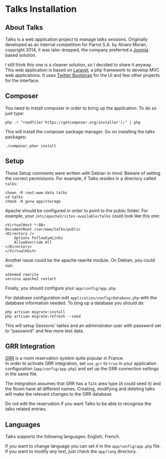# Talks Installation

## About Talks

Talks is a web application project to manage talks sessions.
Originally developed as an internal competition for Parrot S.A. by Alvaro Moran, copyright 2014, it was later dropped, the company preferred a [Joomla](http://www.joomla.org/) based
solution. 

I still think this one is a cleaner solution, so I decided to share it anyway.
This web application is based on [Laravel](http://laravel.com/), a php framework to develop MVC web applications. It uses [Twitter Bootstrap](http://getbootstrap.com/) for the UI and few other projects for the interface.
 
## Composer

You need to install composer in order to bring up the application. To do so just type:

	php -r "readfile('https://getcomposer.org/installer');" | php

This will install the composer package manager. Go on installing the talks packages:	

	./composer.phar install


## Setup

These Setup comments were written with Debian in mind.
Beware of setting the correct permisisons. For example, if Talks resides in a directory called `talks`:

	chown -R root:www-data talks
	cd talks
	chmod -R gu+w app/storage
	
Apache should be configured in order to point to the public folder. For example, your `/etc/apache2/sites-available/talks` could look like this one:

	<VirtualHost *:80>
	DocumentRoot /var/www/talks/public
	<Directory />
		Options FollowSymLinks
		AllowOverride All
	</Directory>
	</VirtualHost>

Another issue could be the apache rewrite module. On Debian, you could run:

	a2enmod rewrite
	service apache2 restart
	
Finally, you should configure your `app/config/app.php`.

For database configuration edit `application/config/database.php` with the database information needed.
To bing up a database you should do:

	php artisan migrate:install
	php artisan migrate:refresh --seed
	
This will setup Sessions' tables and an administrator user with password set to "password" and few more test data.


## GRR Integration

[GRR](http://grr.mutualibre.org/) is a room reservation system quite popular in France.  
In order to activate GRR integration, set `use_grr` to `true` in your application configuration (`app/config/app.php`) and set up the GRR connection settings in the same file.

The integration assumes that GRR has a `Talk` area type (it could seed it) and the Room have all different names.
Creating, modifying and deleting talks will make the relevant changes to the GRR database.

Do not edit the reservation if you want Talks to be able to recognise the talks related entries.

## Languages

Talks supports the following languages: English, French.

If you want to change language you can set it in the `app/config/app.php` file. If you want to modify any text, just check the `app/lang` directory.